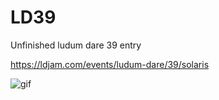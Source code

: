 # LD39
Unfinished ludum dare 39 entry

https://ldjam.com/events/ludum-dare/39/solaris

![gif](http://i.imgur.com/UNn3gsJ.gif)
